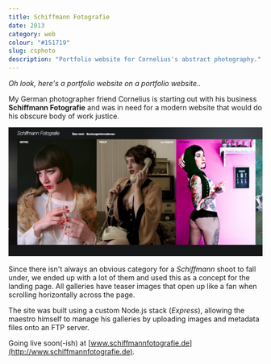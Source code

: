 ```yaml
---
title: Schiffmann Fotografie 
date: 2013
category: web
colour: "#151719"
slug: csphoto
description: "Portfolio website for Cornelius's abstract photography."
---
```


_Oh look, here's a portfolio website on a portfolio website.._

My German photographer friend Cornelius is starting out with his business __Schiffmann Fotografie__ and was in need for a modern website that would do his obscure body of work justice.

![Screenshot](screenshot.jpg)

Since there isn't always an obvious category for a _Schiffmann_ shoot to fall under, we ended up with a lot of them and used this as a concept for the landing page. All galleries have teaser images that open up like a fan when scrolling horizontally across the page.

The site was built using a custom Node.js stack (_Express_), allowing the maestro himself to manage his galleries by uploading images and metadata files onto an FTP server.

Going live soon(-ish) at [www.schiffmannfotografie.de](http://www.schiffmannfotografie.de).

